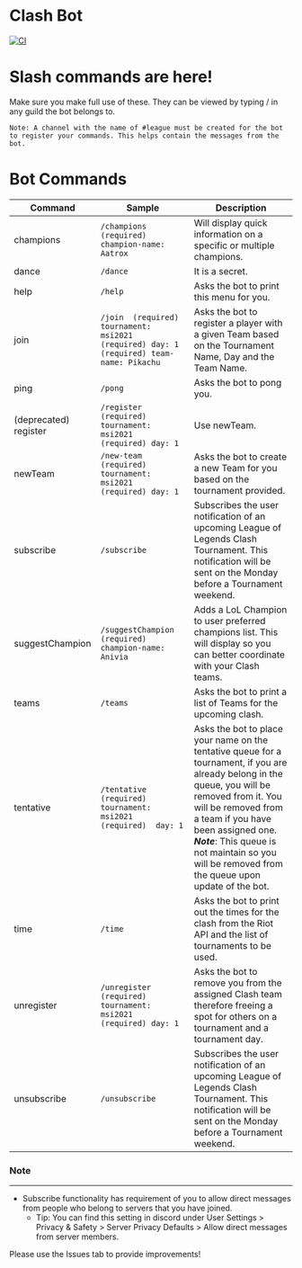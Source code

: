 # Clash Bot
[![CI](https://github.com/Poss111/clash-bot/actions/workflows/build.yml/badge.svg?branch=master)](https://github.com/Poss111/clash-bot/actions/workflows/build.yml)

# Slash commands are here!
Make sure you make full use of these. They can be viewed by typing / in any guild the bot belongs to.

`Note: A channel with the name of #league must be created for the bot to register your commands. This helps contain the messages from the bot.`
# Bot Commands
| Command | Sample                                                                                        | Description |
| -------- |-----------------------------------------------------------------------------------------------| -------------- |
| champions | ```/champions (required) champion-name: Aatrox```                                             | Will display quick information on a specific or multiple champions. |
| dance | ```/dance```                                                                                  | It is a secret. |
| help | ```/help```                                                                                   | Asks the bot to print this menu for you. |
| join | ```/join  (required) tournament: msi2021  (required) day: 1  (required) team-name: Pikachu``` | Asks the bot to register a player with a given Team based on the Tournament Name, Day and the Team Name. |
| ping | ```/pong```                                                                                   | Asks the bot to pong you. |
| (deprecated) register | ```/register  (required) tournament: msi2021  (required) day: 1```                            | Use newTeam. |
| newTeam | ```/new-team  (required) tournament: msi2021  (required) day: 1```                            | Asks the bot to create a new Team for you based on the tournament provided. |
| subscribe | ```/subscribe```                                                                              | Subscribes the user notification of an upcoming League of Legends Clash Tournament. This notification will be sent on the Monday before a Tournament weekend. | 
| suggestChampion | ```/suggestChampion  (required) champion-name: Anivia```                                      | Adds a LoL Champion to user preferred champions list. This will display so you can better coordinate with your Clash teams. | 
| teams | ```/teams```                                                                                  | Asks the bot to print a list of Teams for the upcoming clash. |
| tentative | ```/tentative  (required) tournament: msi2021  (required)  day: 1```                          | Asks the bot to place your name on the tentative queue for a tournament, if you are already belong in the queue, you will be removed from it. You will be removed from a team if you have been assigned one. ***Note***: This queue is not maintain so you will be removed from the queue upon update of the bot. |
| time | ```/time```                                                                                   | Asks the bot to print out the times for the clash from the Riot API and the list of tournaments to be used. |
| unregister | ```/unregister  (required) tournament: msi2021  (required) day: 1```                          | Asks the bot to remove you from the assigned Clash team therefore freeing a spot for others on a tournament and a tournament day. |
| unsubscribe | ```/unsubscribe```                                                                            | Subscribes the user notification of an upcoming League of Legends Clash Tournament. This notification will be sent on the Monday before a Tournament weekend. | 

### Note
-----------
- Subscribe functionality has requirement of you to allow direct messages from people who belong to servers that you have joined. 
    - Tip: You can find this setting in discord under User Settings > Privacy & Safety > Server Privacy Defaults > Allow direct messages from server members.  

Please use the Issues tab to provide improvements!

